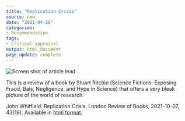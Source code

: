 ```yaml
---
title: "Replication Crisis"
source: new
date: "2021-04-28"
categories:
- Recommendation
tags:
- Critical appraisal
output: html_document
page_update: complete
---
```


![Screen shot of article lead](http://www.pmean.com/new-images/21/replication-crisis-01.png)

<div class="notes">

This is a review of a book by Stuart Ritchie (Science Fictions: Exposing Fraud, Bais, Negligence, and Hype in Science) that offers a very bleak picture of the world of research.

John Whitfield. Replication Crisis. London Review of Books, 2021-10-07, 43(19). Available in [html format][whi1].

</div>

[whi1]: https://www.lrb.co.uk/the-paper/v43/n19/john-whitfield/replication-crisis

